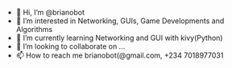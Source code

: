 - 👋 Hi, I’m @brianobot
- 👀 I’m interested in Networking, GUIs, Game Developments and Algorithms
- 🌱 I’m currently learning Networking and GUI with kivy(Python)
- 💞️ I’m looking to collaborate on ...
- 📫 How to reach me brianobot(@gmail.com, +234 7018977031

<!---
brianobot/brianobot is a ✨ special ✨ repository because its `README.md` (this file) appears on your GitHub profile.
You can click the Preview link to take a look at your changes.
--->
